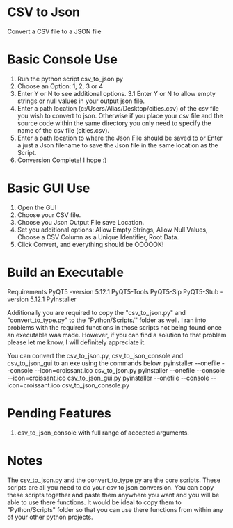 # CSV to Json
Convert a CSV file to a JSON file

# Basic Console Use
1. Run the python script csv_to_json.py
2. Choose an Option: 1, 2, 3 or 4
3. Enter Y or N to see additional options.
3.1 Enter Y or N to allow empty strings or null values in your output json file.
4. Enter a path location (c:/Users/Alias/Desktop/cities.csv) of the csv file you wish to convert to json. Otherwise if you place your csv file and the source code within the same directory you only need to specify the name of the csv file (cities.csv).
5. Enter a path location to where the Json File should be saved to or Enter a just a Json filename to save the Json file in the same location as the Script.
6. Conversion Complete! I hope :)

# Basic GUI Use
1. Open the GUI
2. Choose your CSV file.
3. Choose you Json Output File save Location.
4. Set you additional options: Allow Empty Strings, Allow Null Values, Choose a CSV Column as a Unique Identifier, Root Data.
5. Click Convert, and everything should be OOOOOK!

# Build an Executable
Requirements
PyQT5 -version 5.12.1
PyQT5-Tools
PyQT5-Sip
PyQT5-Stub -version 5.12.1
PyInstaller

Additionally you are required to copy the "csv_to_json.py" and "convert_to_type.py" to the "Python/Scripts/" folder as well. I ran into problems with the required functions in those scripts not being found once an executable was made.
However, if you can find a solution to that problem please let me know, I will definitely appreciate it.

You can convert the csv_to_json.py, csv_to_json_console and csv_to_json_gui to an exe using the commands below. 
pyinstaller --onefile --console --icon=croissant.ico csv_to_json.py
pyinstaller --onefile --console --icon=croissant.ico csv_to_json_gui.py
pyinstaller --onefile --console --icon=croissant.ico csv_to_json_console.py

# Pending Features
1. csv_to_json_console with full range of accepted arguments.

# Notes
The csv_to_json.py and the convert_to_type.py are the core scripts. These scripts are all you need to do your csv to json conversion. 
You can copy these scripts together and paste them anywhere you want and you will be able to use there functions. It would be ideal to copy them to "Python/Scripts" folder so that you can use there functions from within any of your other python projects.
